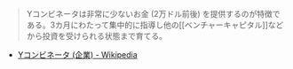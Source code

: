 
> Yコンビネータは非常に少ないお金 (2万ドル前後) を提供するのが特徴である。3カ月にわたって集中的に指導し他の[[ベンチャーキャピタル]]などから投資を受けられる状態まで育てる。
- [Yコンビネータ (企業) - Wikipedia](https://ja.wikipedia.org/wiki/Yコンビネータ_(企業))

